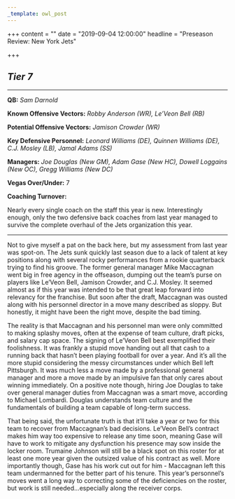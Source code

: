 ```yaml
---
_template: owl_post
---
```


+++
content = ""
date = "2019-09-04 12:00:00"
headline = "Preseason Review: New York Jets"

+++
## **_Tier 7_**

***

**QB:** _Sam Darnold_

**Known Offensive Vectors:** _Robby Anderson (WR), Le’Veon Bell (RB)_

**Potential Offensive Vectors:** _Jamison Crowder (WR)_

**Key Defensive Personnel:** _Leonard Williams (DE), Quinnen Williams (DE), C.J. Mosley (LB), Jamal Adams (SS)_

**Managers:** _Joe Douglas (New GM), Adam Gase (New HC), Dowell Loggains (New OC), Gregg Williams (New DC)_

**Vegas Over/Under:** 7

**Coaching Turnover:**

Nearly every single coach on the staff this year is new. Interestingly enough, only the two defensive back coaches from last year managed to survive the complete overhaul of the Jets organization this year.

***

Not to give myself a pat on the back here, but my assessment from last year was spot-on. The Jets sunk quickly last season due to a lack of talent at key positions along with several rocky performances from a rookie quarterback trying to find his groove. The former general manager Mike Maccagnan went big in free agency in the offseason, dumping out the team’s purse on players like Le’Veon Bell, Jamison Crowder, and C.J. Mosley. It seemed almost as if this year was intended to be that great leap forward into relevancy for the franchise. But soon after the draft, Maccagnan was ousted along with his personnel director in a move many described as sloppy. But honestly, it might have been the right move, despite the bad timing.

The reality is that Maccagnan and his personnel man were only committed to making splashy moves, often at the expense of team culture, draft picks, and salary cap space. The signing of Le’Veon Bell best exemplified their foolishness. It was frankly a stupid move handing out all that cash to a running back that hasn’t been playing football for over a year. And it’s all the more stupid considering the messy circumstances under which Bell left Pittsburgh. It was much less a move made by a professional general manager and more a move made by an impulsive fan that only cares about winning immediately. On a positive note though, hiring Joe Douglas to take over general manager duties from Maccagnan was a smart move, according to Michael Lombardi. Douglas understands team culture and the fundamentals of building a team capable of long-term success.

That being said, the unfortunate truth is that it’ll take a year or two for this team to recover from Maccagnan’s bad decisions. Le’Veon Bell’s contract makes him way too expensive to release any time soon, meaning Gase will have to work to mitigate any dysfunction his presence may sow inside the locker room. Trumaine Johnson will still be a black spot on this roster for at least one more year given the outsized value of his contract as well. More importantly though, Gase has his work cut out for him - Maccagnan left this team undermanned for the better part of his tenure. This year’s personnel’s moves went a long way to correcting some of the deficiencies on the roster, but work is still needed...especially along the receiver corps.
